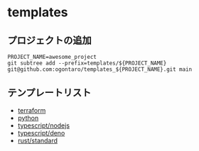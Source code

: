 # templates

## プロジェクトの追加

```shell
PROJECT_NAME=awesome_project
git subtree add --prefix=templates/${PROJECT_NAME} git@github.com:ogontaro/templates_${PROJECT_NAME}.git main
```

## テンプレートリスト

- [terraform](https://github.com/ogontaro/templates_terraform)
- [python](https://github.com/ogontaro/templates_python)
- [typescript/nodejs](https://github.com/ogontaro/templates_typescript_nodejs)
- [typescript/deno](https://github.com/ogontaro/templates_typescript_deno)
- [rust/standard](https://github.com/ogontaro/templates_rust_standard )
